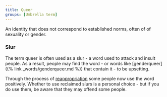 ```yaml
---
title: Queer
groups: [Umbrella term]
---
```


An identity that does not correspond to established norms, often of of sexuality or gender.

### Slur

The term queer is often used as a slur - a word used to attack and insult people. As a result, people may find the word - or words like [genderqueer]({% link _words/genderqueer.md %}) that contain it - to be upsetting.

Through the process of [reappropriation](https://en.wikipedia.org/wiki/Reappropriation) some people now use the word positively. Whether to use reclaimed slurs is a personal choice - but if you do use them, be aware that they may offend some people.
